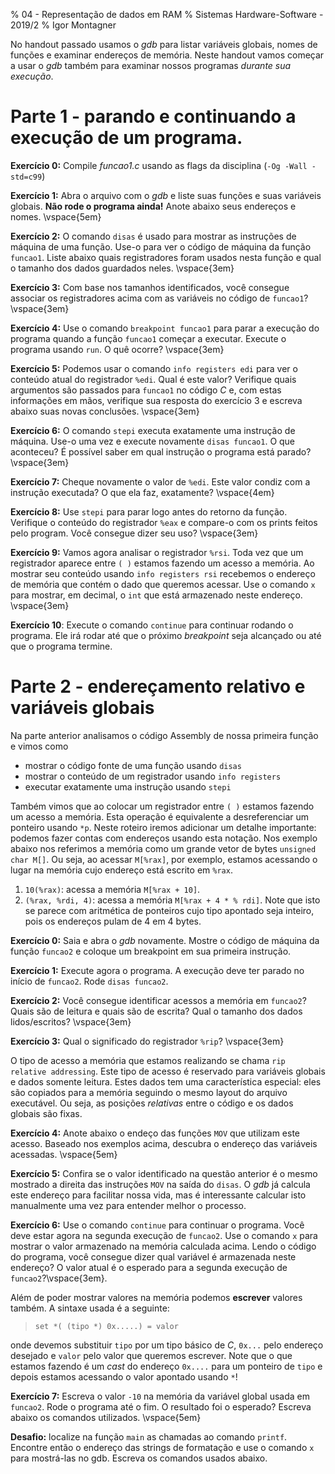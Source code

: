 % 04 - Representação de dados em RAM
% Sistemas Hardware-Software - 2019/2
% Igor Montagner

No handout passado usamos o *gdb* para listar variáveis globais, nomes de funções e examinar endereços de memória. Neste handout vamos começar a usar o *gdb* também para examinar nossos programas *durante sua execução*. 

# Parte 1 - parando e continuando a execução de um programa.   

**Exercício 0:** Compile *funcao1.c* usando as flags da disciplina (`-Og -Wall -std=c99`)

**Exercício 1:** Abra o arquivo com o *gdb* e liste suas funções e suas variáveis globais. **Não rode o programa ainda!** Anote abaixo seus endereços e nomes.  \vspace{5em}

**Exercício 2:** O comando `disas` é usado para mostrar as instruções de máquina de uma função. Use-o para ver o código de máquina da função `funcao1`. Liste abaixo quais registradores foram usados nesta função e qual o tamanho dos dados guardados neles.  \vspace{3em}

**Exercício 3:** Com base nos tamanhos identificados, você consegue associar os registradores acima com as variáveis no código de `funcao1`? \vspace{3em}

**Exercício 4:** Use o comando `breakpoint funcao1` para parar a execução do programa quando a função `funcao1` começar a executar. Execute o programa usando `run`. O quê ocorre? \vspace{3em}

**Exercício 5:** Podemos usar o comando `info registers edi` para ver o conteúdo atual do registrador `%edi`. Qual é este valor? Verifique quais argumentos são passados para `funcao1` no código *C* e, com estas informações em mãos, verifique sua resposta do exercício 3 e escreva abaixo suas novas conclusões. \vspace{3em}

**Exercício 6:** O comando `stepi` executa exatamente uma instrução de máquina. Use-o uma vez e execute novamente `disas funcao1`. O que aconteceu? É possível saber em qual instrução o programa está parado? \vspace{3em}

**Exercício 7:** Cheque novamente o valor de `%edi`. Este valor condiz com a instrução executada? O que ela faz, exatamente? \vspace{4em}

**Exercício 8:** Use `stepi` para parar logo antes do retorno da função. Verifique o conteúdo do registrador `%eax` e compare-o com os prints feitos pelo program. Você consegue dizer seu uso? \vspace{3em}

**Exercício 9:** Vamos agora analisar o registrador `%rsi`. Toda vez que um registrador aparece entre `( )` estamos fazendo um acesso a memória. Ao mostrar seu conteúdo usando `info registers rsi` recebemos o endereço de memória que contém o dado que queremos acessar. Use o comando `x` para mostrar, em decimal, o `int` que está armazenado neste endereço. \vspace{3em}

**Exercício 10**: Execute o comando `continue` para continuar rodando o programa. Ele irá rodar até que o próximo *breakpoint* seja alcançado ou até que o programa termine. 

# Parte 2 - endereçamento relativo e variáveis globais

Na parte anterior analisamos o código Assembly de nossa primeira função e vimos como 

* mostrar o código fonte de uma função usando `disas`
* mostrar o conteúdo de um registrador usando `info registers`
* executar exatamente uma instrução usando `stepi`

Também vimos que ao colocar um registrador entre `( )` estamos fazendo um acesso a memória. Esta operação é equivalente a desreferenciar um ponteiro usando `*p`. Neste roteiro iremos adicionar um detalhe importante: podemos fazer contas com endereços usando esta notação. Nos exemplo abaixo nos referimos a memória como um grande vetor de bytes `unsigned char M[]`. Ou seja, ao acessar `M[%rax]`, por exemplo, estamos acessando o lugar na memória cujo endereço está escrito em `%rax`. 

1. `10(%rax)`: acessa a memória `M[%rax + 10]`.
1. `(%rax, %rdi, 4)`: acessa a memória `M[%rax + 4 * % rdi]`. Note que isto se parece com aritmética de ponteiros cujo tipo apontado seja inteiro, pois os endereços pulam de 4 em 4 bytes.

**Exercício 0:** Saia e abra o *gdb* novamente. Mostre o código de máquina da função `funcao2` e coloque um breakpoint em sua primeira instrução.

**Exercício 1:** Execute agora o programa. A execução deve ter parado no início de `funcao2`. Rode `disas funcao2`.

**Exercício 2:** Você consegue identificar acessos a memória em `funcao2`? Quais são de leitura e quais são de escrita? Qual o tamanho dos dados lidos/escritos? \vspace{3em}

**Exercício 3:** Qual o significado do registrador `%rip`? \vspace{3em}

O tipo de acesso a memória que estamos realizando se chama `rip relative addressing`. Este tipo de acesso é reservado para variáveis globais e dados somente leitura. Estes dados tem uma característica especial: eles são copiados para a memória seguindo o mesmo layout do arquivo executável. Ou seja, as posições *relativas* entre o código e os dados globais são fixas. 

**Exercício 4:** Anote abaixo o endeço das funções `MOV` que utilizam este acesso. Baseado nos exemplos acima, descubra o endereço das variáveis acessadas. \vspace{5em}

**Exercício 5:** Confira se o valor identificado na questão anterior é o mesmo mostrado a direita das instruções `MOV` na saída do `disas`. O *gdb* já calcula este endereço para facilitar nossa vida, mas é interessante calcular isto manualmente uma vez para entender melhor o processo. 

**Exercício 6:** Use o comando `continue` para continuar o programa. Você deve estar agora na segunda execução de `funcao2`. Use o comando `x` para mostrar o valor armazenado na memória calculada acima. Lendo o código do programa, você consegue dizer qual variável é armazenada neste endereço? O valor atual é o esperado para a segunda execução de `funcao2`?\vspace{3em}.


Além de poder mostrar valores na memória podemos **escrever** valores também. A sintaxe usada é a seguinte:

> `set *( (tipo *) 0x.....) = valor`

onde devemos substituir `tipo` por um tipo básico de *C*, `0x...` pelo endereço desejado e `valor` pelo valor que queremos escrever. Note que o que estamos fazendo é um *cast* do endereço `0x....` para um ponteiro de `tipo` e depois estamos acessando o valor apontado usando `*`!

**Exercício 7:** Escreva o valor `-10` na memória da variável global usada em `funcao2`. Rode o programa até o fim. O resultado foi o esperado? Escreva abaixo os comandos utilizados. \vspace{5em}

**Desafio:** localize na função `main` as chamadas ao comando `printf`. Encontre então o endereço das strings de formatação e use o comando `x` para mostrá-las no gdb. Escreva os comandos usados abaixo. 
